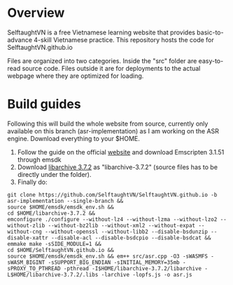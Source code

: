 # Overview

SelftaughtVN is a free Vietnamese learning website that provides basic-to-advance 4-skill Vietnamese practice. This repository hosts the code for SelftaughtVN.github.io

Files are organized into two categories. Inside the "src" folder are easy-to-read source code. Files outside it are for deployments to the actual webpage where they are optimized for loading.
# Build guides
Following this will build the whole website from source, currently only available on this branch (asr-implementation) as I am working on the ASR engine. Download everything to your $HOME.
1. Follow the guide on the official [website](https://emscripten.org/docs/getting_started/downloads.html) and download Emscripten 3.1.51 through emsdk
2. Download [libarchive 3.7.2](https://github.com/libarchive/libarchive/releases/download/v3.7.2/libarchive-3.7.2.tar.gz) as "libarchive-3.7.2" (source files has to be directly under the folder).
3. Finally do:
```
git clone https://github.com/SelftaughtVN/SelftaughtVN.github.io -b asr-implementation --single-branch && 
source $HOME/emsdk/emsdk_env.sh &&
cd $HOME/libarchive-3.7.2 &&
emconfigure ./configure --without-lz4 --without-lzma --without-lzo2 --without-zlib --without-bz2lib --without-xml2 --without-expat --without-cng --without-openssl --without-libb2 --disable-bsdunzip --disable-xattr --disable-acl --disable-bsdcpio --disable-bsdcat &&
emmake make -sSIDE_MODULE=1 && 
cd $HOME/SelftaughtVN.github.io &&
source $HOME/emsdk/emsdk_env.sh && em++ src/asr.cpp -O3 -sWASMFS -sWASM_BIGINT -sSUPPORT_BIG_ENDIAN -sINITIAL_MEMORY=35mb -sPROXY_TO_PTHREAD -pthread -I$HOME/libarchive-3.7.2/libarchive -L$HOME/libarchive-3.7.2/.libs -larchive -lopfs.js -o asr.js
```
